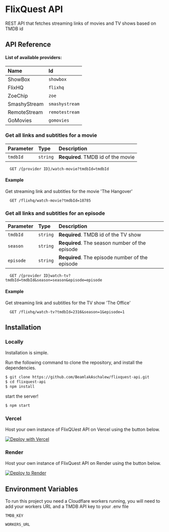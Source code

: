 
# FlixQuest API

REST API that fetches streaming links of movies and TV shows based on TMDB id




## API Reference

#### List of available providers:
| Name         | Id            |
| :--------    | :-------      |
| ShowBox      | `showbox`     |
| FlixHQ       | `flixhq`      |
| ZoeChip      | `zoe`         |
| SmashyStream | `smashystream`|
| RemoteStream | `remotestream`|
| GoMovies     | `gomovies`    |


### Get all links and subtitles for a movie

| Parameter | Type     | Description                |
| :-------- | :------- | :------------------------- |
| `tmdbId`  | `string` | **Required**. TMDB id of the movie|

```http
  GET /{provider ID}/watch-movie?tmdbId=tmdbId
```

#### Example
Get streaming link and subtitles for the movie 'The Hangover'

```http
  GET /flixhq/watch-movie?tmdbId=18785
```

### Get all links and subtitles for an episode

| Parameter | Type     | Description                |
| :-------- | :------- | :------------------------- |
| `tmdbId`  | `string` | **Required**. TMDB id of the TV show|
| `season`  | `string` | **Required**. The season number of the episode |
| `episode`  | `string` | **Required**. The episode number of the episode |

```http
  GET /{provider ID}watch-tv?tmdbId=tmdbId&season=season&episode=episode
```

#### Example
Get streaming link and subtitles for the TV show 'The Office'

```http
  GET /flixhq/watch-tv?tmdbId=2316&season=1&episode=1
```




## Installation
### Locally
Installation is simple.

Run the following command to clone the repository, and install the dependencies.

```sh
$ git clone https://github.com/BeamlakAschalew/flixquest-api.git
$ cd flixquest-api
$ npm install
```

start the server!

```sh
$ npm start
```



### Vercel
Host your own instance of FlixQUest API on Vercel using the button below.

[![Deploy with Vercel](https://vercel.com/button)](https://vercel.com/new/clone?repository-url=https%3A%2F%2Fgithub.com%BeamlakAschalew%2Fflixquest-api)

### Render
Host your own instance of FlixQuest API on Render using the button below.

[![Deploy to Render](https://render.com/images/deploy-to-render-button.svg)](https://render.com/deploy?repo=https://github.com/BeamlakAschalew/flixquest-api)


## Environment Variables

To run this project you need a Cloudflare workers running, you will need to add your workers URL and a TMDB API key to your .env file



`TMDB_KEY`

`WORKERS_URL`


